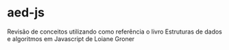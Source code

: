 # aed-js
Revisão de conceitos utilizando como referência o livro Estruturas de dados e algoritmos em Javascript de Loiane Groner
